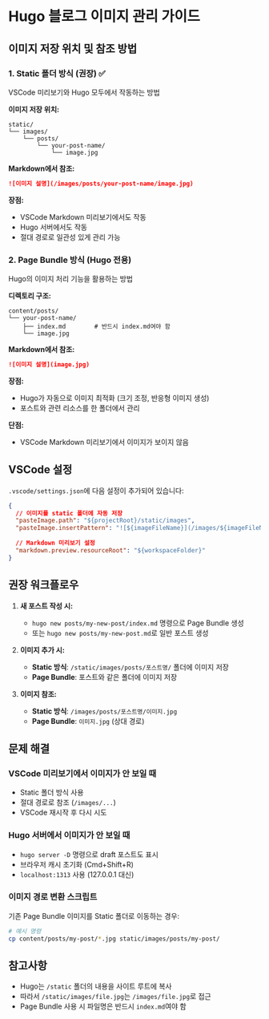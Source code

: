 # Hugo 블로그 이미지 관리 가이드

## 이미지 저장 위치 및 참조 방법

### 1. Static 폴더 방식 (권장) ✅
VSCode 미리보기와 Hugo 모두에서 작동하는 방법

**이미지 저장 위치:**
```
static/
└── images/
    └── posts/
        └── your-post-name/
            └── image.jpg
```

**Markdown에서 참조:**
```markdown
![이미지 설명](/images/posts/your-post-name/image.jpg)
```

**장점:**
- VSCode Markdown 미리보기에서도 작동
- Hugo 서버에서도 작동
- 절대 경로로 일관성 있게 관리 가능

### 2. Page Bundle 방식 (Hugo 전용)
Hugo의 이미지 처리 기능을 활용하는 방법

**디렉토리 구조:**
```
content/posts/
└── your-post-name/
    ├── index.md        # 반드시 index.md여야 함
    └── image.jpg
```

**Markdown에서 참조:**
```markdown
![이미지 설명](image.jpg)
```

**장점:**
- Hugo가 자동으로 이미지 최적화 (크기 조정, 반응형 이미지 생성)
- 포스트와 관련 리소스를 한 폴더에서 관리

**단점:**
- VSCode Markdown 미리보기에서 이미지가 보이지 않음

## VSCode 설정

`.vscode/settings.json`에 다음 설정이 추가되어 있습니다:

```json
{
  // 이미지를 static 폴더에 자동 저장
  "pasteImage.path": "${projectRoot}/static/images",
  "pasteImage.insertPattern": "![${imageFileName}](/images/${imageFileName})",
  
  // Markdown 미리보기 설정
  "markdown.preview.resourceRoot": "${workspaceFolder}"
}
```

## 권장 워크플로우

1. **새 포스트 작성 시:**
   - `hugo new posts/my-new-post/index.md` 명령으로 Page Bundle 생성
   - 또는 `hugo new posts/my-new-post.md`로 일반 포스트 생성

2. **이미지 추가 시:**
   - **Static 방식**: `/static/images/posts/포스트명/` 폴더에 이미지 저장
   - **Page Bundle**: 포스트와 같은 폴더에 이미지 저장

3. **이미지 참조:**
   - **Static 방식**: `/images/posts/포스트명/이미지.jpg`
   - **Page Bundle**: `이미지.jpg` (상대 경로)

## 문제 해결

### VSCode 미리보기에서 이미지가 안 보일 때
- Static 폴더 방식 사용
- 절대 경로로 참조 (`/images/...`)
- VSCode 재시작 후 다시 시도

### Hugo 서버에서 이미지가 안 보일 때
- `hugo server -D` 명령으로 draft 포스트도 표시
- 브라우저 캐시 초기화 (Cmd+Shift+R)
- `localhost:1313` 사용 (127.0.0.1 대신)

### 이미지 경로 변환 스크립트
기존 Page Bundle 이미지를 Static 폴더로 이동하는 경우:
```bash
# 예시 명령
cp content/posts/my-post/*.jpg static/images/posts/my-post/
```

## 참고사항
- Hugo는 `/static` 폴더의 내용을 사이트 루트에 복사
- 따라서 `/static/images/file.jpg`는 `/images/file.jpg`로 접근
- Page Bundle 사용 시 파일명은 반드시 `index.md`여야 함